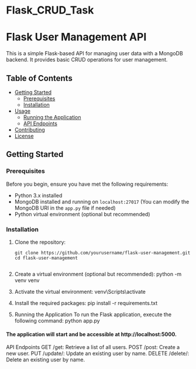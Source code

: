 # Flask_CRUD_Task
# Flask User Management API

This is a simple Flask-based API for managing user data with a MongoDB backend. It provides basic CRUD operations for user management.

## Table of Contents

- [Getting Started](#getting-started)
  - [Prerequisites](#prerequisites)
  - [Installation](#installation)
- [Usage](#usage)
  - [Running the Application](#running-the-application)
  - [API Endpoints](#api-endpoints)
- [Contributing](#contributing)
- [License](#license)

## Getting Started

### Prerequisites

Before you begin, ensure you have met the following requirements:

- Python 3.x installed
- MongoDB installed and running on `localhost:27017` (You can modify the MongoDB URI in the `app.py` file if needed)
- Python virtual environment (optional but recommended)

### Installation

1. Clone the repository:

   ```shell
   git clone https://github.com/yourusername/flask-user-management.git
   cd flask-user-management

   
2. Create a virtual environment (optional but recommended):
    python -m venv venv


3. Activate the virtual environment:
    venv\Scripts\activate


4. Install the required packages:
     pip install -r requirements.txt


5. Running the Application
    To run the Flask application, execute the following command:
       python app.py



#### The application will start and be accessible at http://localhost:5000.

API Endpoints
GET /get: Retrieve a list of all users.
POST /post: Create a new user.
PUT /update/<name>: Update an existing user by name.
DELETE /delete/<name>: Delete an existing user by name.
